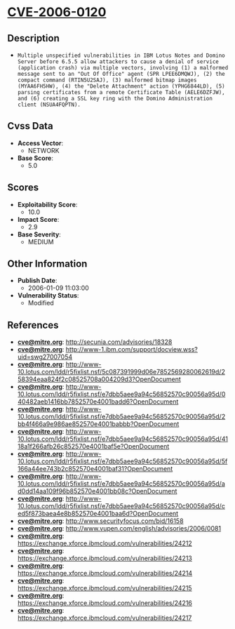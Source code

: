 
# [CVE-2006-0120](http://secunia.com/advisories/18328)

## Description

- `Multiple unspecified vulnerabilities in IBM Lotus Notes and Domino Server before 6.5.5 allow attackers to cause a denial of service (application crash) via multiple vectors, involving (1) a malformed message sent to an "Out Of Office" agent (SPR LPEE6DMQWJ), (2) the compact command (RTIN5U2SAJ), (3) malformed bitmap images (MYAA6FH5HW), (4) the "Delete Attachment" action (YPHG6844LD), (5) parsing certificates from a remote Certificate Table (AELE6DZFJW), and (6) creating a SSL key ring with the Domino Administration client (NSUA4FQPTN).`

## Cvss Data

- **Access Vector**:
  - NETWORK
- **Base Score**:
  - 5.0

## Scores

- **Exploitability Score**:
  - 10.0
- **Impact Score**:
  - 2.9
- **Base Severity**:
  - MEDIUM

## Other Information

- **Publish Date**:
  - 2006-01-09 11:03:00
- **Vulnerability Status**:
  - Modified

## References

- **cve@mitre.org**: http://secunia.com/advisories/18328
- **cve@mitre.org**: http://www-1.ibm.com/support/docview.wss?uid=swg27007054
- **cve@mitre.org**: http://www-10.lotus.com/ldd/r5fixlist.nsf/5c087391999d06e7852569280062619d/258394eaa824f2c08525708a004209d3?OpenDocument
- **cve@mitre.org**: http://www-10.lotus.com/ldd/r5fixlist.nsf/e7dbb5aee9a94c56852570c90056a95d/040482aeb1416bb7852570e4001badd6?OpenDocument
- **cve@mitre.org**: http://www-10.lotus.com/ldd/r5fixlist.nsf/e7dbb5aee9a94c56852570c90056a95d/2bb4f466a9e986ae852570e4001babbb?OpenDocument
- **cve@mitre.org**: http://www-10.lotus.com/ldd/r5fixlist.nsf/e7dbb5aee9a94c56852570c90056a95d/4118a1f266afb26c852570e4001baf5e?OpenDocument
- **cve@mitre.org**: http://www-10.lotus.com/ldd/r5fixlist.nsf/e7dbb5aee9a94c56852570c90056a95d/5f166a44ee743b2c852570e4001baf31?OpenDocument
- **cve@mitre.org**: http://www-10.lotus.com/ldd/r5fixlist.nsf/e7dbb5aee9a94c56852570c90056a95d/ad0dd14aa109f96b852570e4001bb08c?OpenDocument
- **cve@mitre.org**: http://www-10.lotus.com/ldd/r5fixlist.nsf/e7dbb5aee9a94c56852570c90056a95d/ced5f873baea4e8b852570e4001baa6d?OpenDocument
- **cve@mitre.org**: http://www.securityfocus.com/bid/16158
- **cve@mitre.org**: http://www.vupen.com/english/advisories/2006/0081
- **cve@mitre.org**: https://exchange.xforce.ibmcloud.com/vulnerabilities/24212
- **cve@mitre.org**: https://exchange.xforce.ibmcloud.com/vulnerabilities/24213
- **cve@mitre.org**: https://exchange.xforce.ibmcloud.com/vulnerabilities/24214
- **cve@mitre.org**: https://exchange.xforce.ibmcloud.com/vulnerabilities/24215
- **cve@mitre.org**: https://exchange.xforce.ibmcloud.com/vulnerabilities/24216
- **cve@mitre.org**: https://exchange.xforce.ibmcloud.com/vulnerabilities/24217
